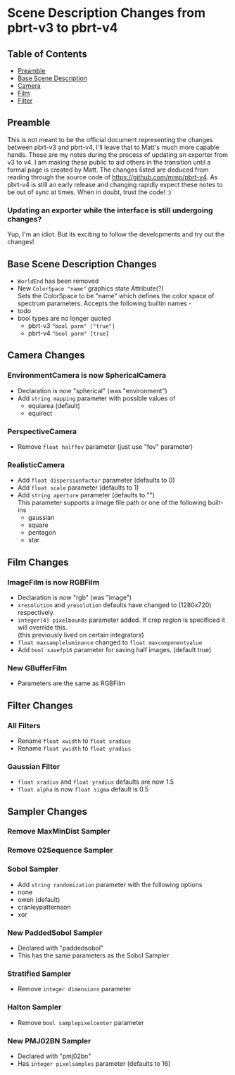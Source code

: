 # Scene Description Changes from pbrt-v3 to pbrt-v4

## Table of Contents
* [Preamble](#preamble)
* [Base Scene Description](#base-scene-description-changes)
* [Camera](#camera-changes)
* [Film](#film-changes)
* [Filter](#filter-changes)

## Preamble
This is not meant to be the official document representing the changes between pbrt-v3 and pbrt-v4, I'll leave that to Matt's much more capable hands. These are my notes during the process of updating an exporter from v3 to v4. I am making these public to aid others in the transition until a formal page is created by Matt. The changes listed are deduced from reading through the source code of https://github.com/mmp/pbrt-v4. As pbrt-v4 is still an early release and changing rapidly expect these notes to be out of sync at times. When in doubt, trust the code! :)

### Updating an exporter while the interface is still undergoing changes?
Yup, I'm an idiot. But its exciting to follow the developments and try out the changes!

## Base Scene Description Changes
* `WorldEnd` has been removed
* New `ColorSpace "name"` graphics state Attribute(?)<br>
Sets the ColorSpace to be "name" which defines the color space of spectrum parameters. Accepts the following builtin names -
 * todo
* bool types are no longer quoted
  * pbrt-v3 `"bool parm" ["true"]`
  * pbrt-v4 `"bool parm" [true]`

## Camera Changes
### EnvironmentCamera is now SphericalCamera
* Declaration is now "spherical" (was "environment")
* Add `string mapping` parameter with possible values of
  * equiarea (default)
  * equirect
### PerspectiveCamera
* Remove `float halffov` parameter (just use "fov" parameter)
### RealisticCamera
* Add `float dispersionfactor` parameter (defaults to 0)
* Add `float scale` parameter (defaults to 1)
* Add `string aperture` parameter (defaults to "")<br>
  This parameter supports a image file path or one of the following built-ins
  * gaussian
  * square
  * pentagon
  * star

## Film Changes
### ImageFilm is now RGBFilm
* Declaration is now "rgb" (was "image")
* `xresolution` and `yresolution` defaults have changed to (1280x720) respectively.
* `integer[4] pixelbounds` parameter added. If crop region is specificed it will override this. <br>
(this previously lived on certain integrators)
* `float maxsampleluminance` changed to `float maxcomponentvalue`
* Add `bool savefp16` parameter for saving half images. (default true)
### New GBufferFilm
* Parameters are the same as RGBFilm

## Filter Changes
### All Filters
* Rename `float xwidth` to `float xradius`
* Rename `float ywidth` to `float yradius`
### Gaussian Filter
* `float xradius` and `float yradius` defaults are now 1.5
* `float alpha` is now `float sigma` default is 0.5

## Sampler Changes
### Remove MaxMinDist Sampler
### Remove 02Sequence Sampler
### Sobol Sampler
* Add `string randomization` parameter with the following options
 * none
 * owen (default)
 * cranleypatternson
 * xor
 ### New PaddedSobol Sampler
 * Declared with "paddedsobol"
 * This has the same parameters as the Sobol Sampler
 ### Stratified Sampler
 * Remove `integer dimensions` parameter
 ### Halton Sampler
 * Remove `bool samplepixelcenter` parameter
 ### New PMJ02BN Sampler
 * Declared with "pmj02bn"
 * Has `integer pixelsamples` parameter (defaults to 16)
 
